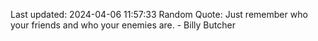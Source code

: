Last updated: 2024-04-06 11:57:33
Random Quote: Just remember who your friends and who your enemies are. - Billy Butcher
